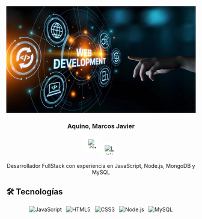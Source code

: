 <div align="center">
    <img src="./assets/is_web_development_good_career.webp" /> 
  <h3>
    <strong>Aquino, Marcos Javier</strong>
  </h3>
</div>

<div align="center">
    <a href="https://github.com/Makofig" target="_blank" title="GitHub"
        style="background-color: #ffffff; padding: 0.5rem; border-radius: 0.5rem; display: inline-flex; align-items: center; justify-content: center;">
        <img src="https://cdn.jsdelivr.net/gh/devicons/devicon/icons/github/github-original.svg" width="24" height="24" alt="GitHub" />
    </a>
    <a href="https://www.linkedin.com/in/marcos-a-2a3087188" target="_blank" title="LinkedIn"
        style="background-color: #ffffff; padding: 0.5rem; border-radius: 0.5rem; display: inline-flex; align-items: center; justify-content: center;">
        <img src="https://cdn.jsdelivr.net/gh/devicons/devicon/icons/linkedin/linkedin-original.svg" width="24" height="24" alt="LinkedIn" />
    </a>
</div>

<div align="center">
    <p>Desarrollador FullStack con experiencia en JavaScript, Node.js, MongoDB y MySQL</p>
</div>
      
## 🛠️ Tecnologías

<div align="center">
  <img src="https://upload.wikimedia.org/wikipedia/commons/6/6a/JavaScript-logo.png" alt="JavaScript" height="40" />
  &nbsp;
  <img src="https://upload.wikimedia.org/wikipedia/commons/3/38/HTML5_Badge.svg" alt="HTML5" height="40" />
  &nbsp;
  <img src="https://upload.wikimedia.org/wikipedia/commons/6/62/CSS3_logo.svg" alt="CSS3" height="40" />
  &nbsp;
  <img src="https://upload.wikimedia.org/wikipedia/commons/d/d9/Node.js_logo.svg" alt="Node.js" height="40" />
  &nbsp;
  <img src="https://upload.wikimedia.org/wikipedia/en/d/dd/MySQL_logo.svg" alt="MySQL" height="40" />
</div>
